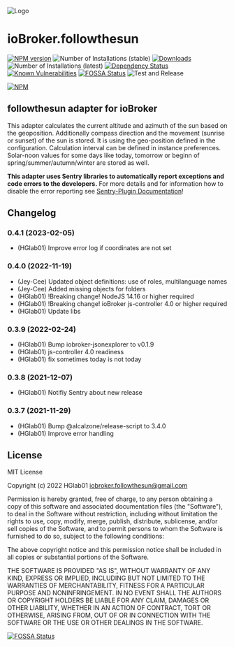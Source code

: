 ![Logo](admin/followthesun.png)
# ioBroker.followthesun

[![NPM version](http://img.shields.io/npm/v/iobroker.followthesun.svg)](https://www.npmjs.com/package/iobroker.followthesun)
![Number of Installations (stable)](http://iobroker.live/badges/followthesun-stable.svg)
[![Downloads](https://img.shields.io/npm/dm/iobroker.followthesun.svg)](https://www.npmjs.com/package/iobroker.followthesun)
![Number of Installations (latest)](http://iobroker.live/badges/followthesun-installed.svg)
[![Dependency Status](https://img.shields.io/librariesio/release/npm/iobroker.followthesun)](https://libraries.io/npm/iobroker.followthesun)
[![Known Vulnerabilities](https://snyk.io/test/github/HGlab01/ioBroker.followthesun/badge.svg)](https://snyk.io/test/github/HGlab01/ioBroker.followthesun)
[![FOSSA Status](https://app.fossa.com/api/projects/git%2Bgithub.com%2FHGlab01%2FioBroker.followthesun.svg?type=shield)](https://app.fossa.com/projects/git%2Bgithub.com%2FHGlab01%2FioBroker.followthesun?ref=badge_shield)
![Test and Release](https://github.com/HGlab01/ioBroker.followthesun/workflows/Test%20and%20Release/badge.svg)

[![NPM](https://nodei.co/npm/iobroker.followthesun.png?downloads=true)](https://nodei.co/npm/iobroker.followthesun/)

## followthesun adapter for ioBroker

This adapter calculates the current altitude and azimuth of the sun based on the geoposition. Additionally compass direction and the movement (sunrise or sunset) of the sun is stored.
It is using the geo-position defined in the configuration. Calculation interval can be defined in instance preferences.
Solar-noon values for some days like today, tomorrow or beginn of spring/summer/autumn/winter are stored as well.  


**This adapter uses Sentry libraries to automatically report exceptions and code errors to the developers.** For more details and for information how to disable the error reporting see [Sentry-Plugin Documentation](https://github.com/ioBroker/plugin-sentry#plugin-sentry)!

## Changelog
<!--
    Placeholder for the next version (at the beginning of the line):
    ### __WORK IN PROGRESS__
-->
### 0.4.1 (2023-02-05)
* (HGlab01) Improve error log if coordinates are not set

### 0.4.0 (2022-11-19)
* (Jey-Cee) Updated object definitions: use of roles, multilanguage names
* (Jey-Cee) Added missing objects for folders
* (HGlab01) !Breaking change! NodeJS 14.16 or higher required
* (HGlab01) !Breaking change! ioBroker js-controller 4.0 or higher required
* (HGlab01) Update libs

### 0.3.9 (2022-02-24)
* (HGlab01) Bump iobroker-jsonexplorer to v0.1.9
* (HGlab01) js-controller 4.0 readiness
* (HGlab01) fix sometimes today is not today

### 0.3.8 (2021-12-07)
* (HGlab01) Notifiy Sentry about new release

### 0.3.7 (2021-11-29)
* (HGlab01) Bump @alcalzone/release-script to 3.4.0
* (HGlab01) Improve error handling

## License
MIT License

Copyright (c) 2022 HGlab01 <iobroker.followthesun@gmail.com>

Permission is hereby granted, free of charge, to any person obtaining a copy
of this software and associated documentation files (the "Software"), to deal
in the Software without restriction, including without limitation the rights
to use, copy, modify, merge, publish, distribute, sublicense, and/or sell
copies of the Software, and to permit persons to whom the Software is
furnished to do so, subject to the following conditions:

The above copyright notice and this permission notice shall be included in all
copies or substantial portions of the Software.

THE SOFTWARE IS PROVIDED "AS IS", WITHOUT WARRANTY OF ANY KIND, EXPRESS OR
IMPLIED, INCLUDING BUT NOT LIMITED TO THE WARRANTIES OF MERCHANTABILITY,
FITNESS FOR A PARTICULAR PURPOSE AND NONINFRINGEMENT. IN NO EVENT SHALL THE
AUTHORS OR COPYRIGHT HOLDERS BE LIABLE FOR ANY CLAIM, DAMAGES OR OTHER
LIABILITY, WHETHER IN AN ACTION OF CONTRACT, TORT OR OTHERWISE, ARISING FROM,
OUT OF OR IN CONNECTION WITH THE SOFTWARE OR THE USE OR OTHER DEALINGS IN THE
SOFTWARE.


[![FOSSA Status](https://app.fossa.com/api/projects/git%2Bgithub.com%2FHGlab01%2FioBroker.followthesun.svg?type=large)](https://app.fossa.com/projects/git%2Bgithub.com%2FHGlab01%2FioBroker.followthesun?ref=badge_large)
